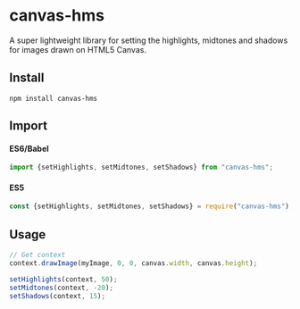 # canvas-hms
A super lightweight library for setting the highlights, midtones and shadows for images drawn on HTML5 Canvas.

## Install
```
npm install canvas-hms
```

## Import
#### ES6/Babel
```javascript
import {setHighlights, setMidtones, setShadows} from "canvas-hms";
```

#### ES5
```javascript
const {setHighlights, setMidtones, setShadows} = require("canvas-hms");
```

## Usage
```javascript
// Get context
context.drawImage(myImage, 0, 0, canvas.width, canvas.height);

setHighlights(context, 50);
setMidtones(context, -20);
setShadows(context, 15);
```

